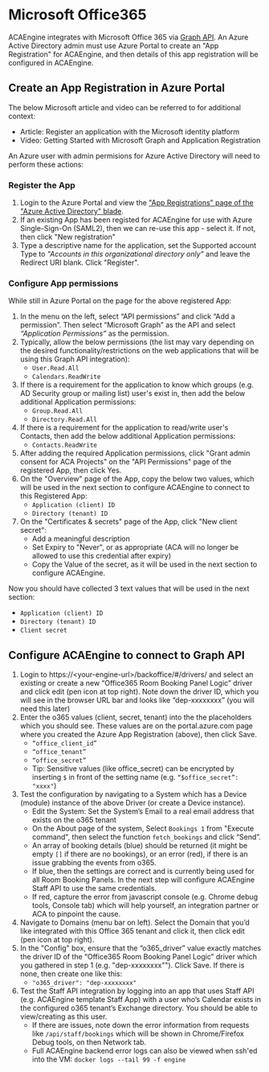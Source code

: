 # Microsoft Office365

ACAEngine integrates with Microsoft Office 365 via [Graph API](https://docs.microsoft.com/en-us/graph/overview). An Azure Active Directory admin must use Azure Portal to create an "App Registration" for ACAEngine, and then details of this app registration will be configured in ACAEngine.

## Create an App Registration in Azure Portal

The below Microsoft article and video can be referred to for additional context:

* Article: Register an application with the Microsoft identity platform
* Video: Getting Started with Microsoft Graph and Application Registration

An Azure user with admin permisions for Azure Active Directory will need to perform these actions:

### Register the App

1. Login to the Azure Portal and view the ["App Registrations" page of the "Azure Active Directory" blade](https://portal.azure.com/#blade/Microsoft_AAD_IAM/ActiveDirectoryMenuBlade/RegisteredApps).
2. If an existing App has been registed for ACAEngine for use with Azure Single-Sign-On \(SAML2\), then we can re-use this app - select it. If not, then click "New registration"
3. Type a descriptive name for the application, set the Supported account Type to _"Accounts in this organizational directory only"_ and leave the Redirect URI blank. Click "Register".

### Configure App permissions

While still in Azure Portal on the page for the above registered App:

1. In the menu on the left, select “API permissions” and click “Add a permission”. Then select “Microsoft Graph” as the API and select _“Application Permissions”_ as the permission.
2. Typically, allow the below permissions \(the list may vary depending on the desired functionality/restrictions on the web applications that will be using this Graph API integration\):
   * `User.Read.All`
   * `Calendars.ReadWrite`
3. If there is a requirement for the application to know which groups \(e.g. AD Security group or mailing list\) user's exist in, then add the below additional Application permissions:
   * `Group.Read.All`
   * `Directory.Read.All`
4. If there is a requirement for the application to read/write user's Contacts, then add the below additional Application permissions:
   * `Contacts.ReadWrite`
5. After adding the required Application permissions, click "Grant admin consent for ACA Projects" on the "API Permissions" page of the registered App, then click Yes.
6. On the "Overview" page of the App, copy the below two values, which will be used in the next section to configure ACAEngine to connect to this Registered App:
   * `Application (client) ID`
   * `Directory (tenant) ID`
7. On the "Certificates & secrets" page of the App, click "New client secret":
   * Add a meaningful description
   * Set Expiry to "Never", or as appropriate \(ACA will no longer be allowed to use this credential after expiry\)
   * Copy the Value of the secret, as it will be used in the next section to configure ACAEngine.

Now you should have collected 3 text values that will be used in the next section:

* `Application (client) ID`
* `Directory (tenant) ID`
* `Client secret`

## Configure ACAEngine to connect to Graph API

1. Login to https://&lt;your-engine-url&gt;/backoffice/\#/drivers/ and select an existing or create a new “Office365 Room Booking Panel Logic” driver and click edit \(pen icon at top right\). Note down the driver ID, which you will see in the browser URL bar and looks like “dep-xxxxxxxx” \(you will need this later\)
2. Enter the o365 values \(client, secret, tenant\) into the the placeholders which you should see. These values are on the portal.azure.com page where you created the Azure App Registration \(above\), then click Save.
   * `“office_client_id”`
   * `“office_tenant”`
   * `“office_secret”`
   * Tip: Sensitive values \(like office\_secret\) can be encrypted by inserting `$` in front of the setting name \(e.g. `“$office_secret”: "xxxx"`\)
3. Test the configuration by navigating to a System which has a Device \(module\) instance of the above Driver \(or create a Device instance\).
   * Edit the System: Set the System’s Email to a real email address that exists on the o365 tenant
   * On the About page of the system, Select `Bookings 1` from "Execute command", then select the function `fetch_bookings` and click “Send”. 
   * An array of booking details \(blue\) should be returned \(it might be empty `[]` if there are no bookings\), or an error \(red\), if there is an issue grabbing the events from o365.
   * If blue, then the settings are correct and is currently being used for all Room Booking Panels. In the next step will configure ACAEngine Staff API to use the same credentials.
   * If red, capture the error from javascript console \(e.g. Chrome debug tools, Console tab\) which will help yourself, an integration partner or ACA to pinpoint the cause.
4. Navigate to Domains \(menu bar on left\). Select the Domain that you’d like integrated with this Office 365 tenant and click it, then click edit \(pen icon at top right\).
5. In the "Config" box, ensure that the “o365\_driver” value exactly matches the driver ID of the “Office365 Room Booking Panel Logic” driver which you gathered in step 1 \(e.g. "dep-xxxxxxxx”"\). Click Save. If there is none, then create one like this:
   * `"o365_driver": "dep-xxxxxxxx"`
6. Test the Staff API integration by logging into an app that uses Staff API \(e.g. ACAEngine template Staff App\) with a user who’s Calendar exists in the configured o365 tenant’s Exchange directory. You should be able to view/creating as this user.
   * If there are issues, note down the error information from requests like `/api/staff/bookings` which will be shown in Chrome/Firefox Debug tools, on then Network tab.
   * Full ACAEngine backend error logs can also be viewed when ssh'ed into the VM: `docker logs --tail 99 -f engine`

